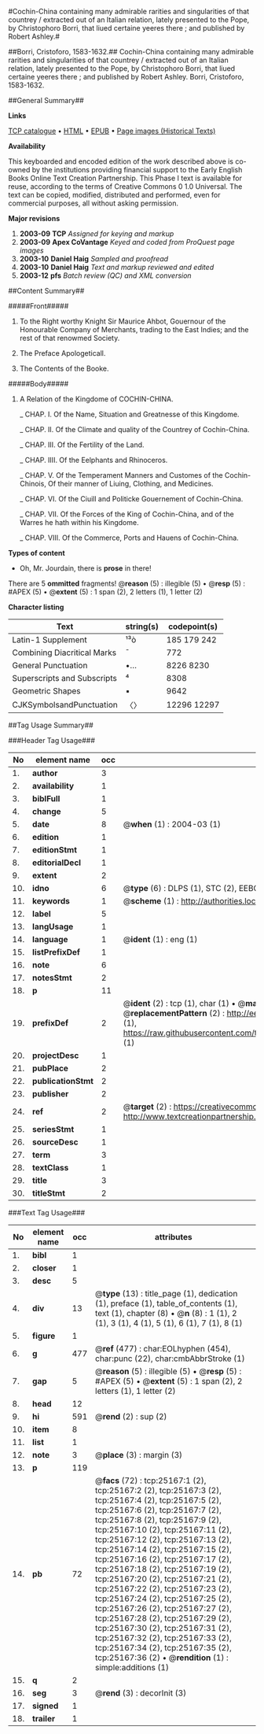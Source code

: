 #Cochin-China containing many admirable rarities and singularities of that countrey / extracted out of an Italian relation, lately presented to the Pope, by Christophoro Borri, that liued certaine yeeres there ; and published by Robert Ashley.#

##Borri, Cristoforo, 1583-1632.##
Cochin-China containing many admirable rarities and singularities of that countrey / extracted out of an Italian relation, lately presented to the Pope, by Christophoro Borri, that liued certaine yeeres there ; and published by Robert Ashley.
Borri, Cristoforo, 1583-1632.

##General Summary##

**Links**

[TCP catalogue](http://www.ota.ox.ac.uk/tcp/)  • 
[HTML](http://tei.it.ox.ac.uk/tcp/Texts-HTML/free/A04/A04899.html)  • 
[EPUB](http://tei.it.ox.ac.uk/tcp/Texts-EPUB/free/A04/A04899.epub) • 
[Page images (Historical Texts)](https://data.historicaltexts.jisc.ac.uk/view?pubId=eebo-22145372e&pageId=eebo-22145372e-25167-1)

**Availability**

This keyboarded and encoded edition of the
	       work described above is co-owned by the institutions
	       providing financial support to the Early English Books
	       Online Text Creation Partnership. This Phase I text is
	       available for reuse, according to the terms of Creative
	       Commons 0 1.0 Universal. The text can be copied,
	       modified, distributed and performed, even for
	       commercial purposes, all without asking permission.

**Major revisions**

1. __2003-09__ __TCP__ *Assigned for keying and markup*
1. __2003-09__ __Apex CoVantage__ *Keyed and coded from ProQuest page images*
1. __2003-10__ __Daniel Haig__ *Sampled and proofread*
1. __2003-10__ __Daniel Haig__ *Text and markup reviewed and edited*
1. __2003-12__ __pfs__ *Batch review (QC) and XML conversion*

##Content Summary##

#####Front#####

1. To the Right worthy Knight Sir Maurice Ahbot, Gouernour of the Honourable Company of Merchants, trading to the East Indies; and the rest of that renowmed Society.

1. The Preface Apologeticall.

1. The Contents of the Booke.

#####Body#####

1. A Relation of the Kingdome of COCHIN-CHINA.

    _ CHAP. I. Of the Name, Situation and Greatnesse of this Kingdome.

    _ CHAP. II. Of the Climate and quality of the Countrey of Cochin-China.

    _ CHAP. III. Of the Fertility of the Land.

    _ CHAP. IIII. Of the Eelphants and Rhinoceros.

    _ CHAP. V. Of the Temperament Manners and Customes of the Cochin-Chinois, Of their manner of Liuing, Clothing, and Medicines.

    _ CHAP. VI. Of the Ciuill and Politicke Gouernement of Cochin-China.

    _ CHAP. VII. Of the Forces of the King of Cochin-China, and of the Warres he hath within his Kingdome.

    _ CHAP. VIII. Of the Commerce, Ports and Hauens of Cochin-China.

**Types of content**

  * Oh, Mr. Jourdain, there is **prose** in there!

There are 5 **ommitted** fragments! 
 @__reason__ (5) : illegible (5)  •  @__resp__ (5) : #APEX (5)  •  @__extent__ (5) : 1 span (2), 2 letters (1), 1 letter (2)

**Character listing**


|Text|string(s)|codepoint(s)|
|---|---|---|
|Latin-1 Supplement|¹³ò|185 179 242|
|Combining             Diacritical Marks|̄|772|
|General Punctuation|•…|8226 8230|
|Superscripts             and Subscripts|⁴|8308|
|Geometric Shapes|▪|9642|
|CJKSymbolsandPunctuation|〈〉|12296 12297|

##Tag Usage Summary##

###Header Tag Usage###

|No|element name|occ|attributes|
|---|---|---|---|
|1.|__author__|3||
|2.|__availability__|1||
|3.|__biblFull__|1||
|4.|__change__|5||
|5.|__date__|8| @__when__ (1) : 2004-03 (1)|
|6.|__edition__|1||
|7.|__editionStmt__|1||
|8.|__editorialDecl__|1||
|9.|__extent__|2||
|10.|__idno__|6| @__type__ (6) : DLPS (1), STC (2), EEBO-CITATION (1), OCLC (1), VID (1)|
|11.|__keywords__|1| @__scheme__ (1) : http://authorities.loc.gov/ (1)|
|12.|__label__|5||
|13.|__langUsage__|1||
|14.|__language__|1| @__ident__ (1) : eng (1)|
|15.|__listPrefixDef__|1||
|16.|__note__|6||
|17.|__notesStmt__|2||
|18.|__p__|11||
|19.|__prefixDef__|2| @__ident__ (2) : tcp (1), char (1)  •  @__matchPattern__ (2) : ([0-9\-]+):([0-9IVX]+) (1), (.+) (1)  •  @__replacementPattern__ (2) : http://eebo.chadwyck.com/downloadtiff?vid=$1&page=$2 (1), https://raw.githubusercontent.com/textcreationpartnership/Texts/master/tcpchars.xml#$1 (1)|
|20.|__projectDesc__|1||
|21.|__pubPlace__|2||
|22.|__publicationStmt__|2||
|23.|__publisher__|2||
|24.|__ref__|2| @__target__ (2) : https://creativecommons.org/publicdomain/zero/1.0/ (1), http://www.textcreationpartnership.org/docs/. (1)|
|25.|__seriesStmt__|1||
|26.|__sourceDesc__|1||
|27.|__term__|3||
|28.|__textClass__|1||
|29.|__title__|3||
|30.|__titleStmt__|2||


###Text Tag Usage###

|No|element name|occ|attributes|
|---|---|---|---|
|1.|__bibl__|1||
|2.|__closer__|1||
|3.|__desc__|5||
|4.|__div__|13| @__type__ (13) : title_page (1), dedication (1), preface (1), table_of_contents (1), text (1), chapter (8)  •  @__n__ (8) : 1 (1), 2 (1), 3 (1), 4 (1), 5 (1), 6 (1), 7 (1), 8 (1)|
|5.|__figure__|1||
|6.|__g__|477| @__ref__ (477) : char:EOLhyphen (454), char:punc (22), char:cmbAbbrStroke (1)|
|7.|__gap__|5| @__reason__ (5) : illegible (5)  •  @__resp__ (5) : #APEX (5)  •  @__extent__ (5) : 1 span (2), 2 letters (1), 1 letter (2)|
|8.|__head__|12||
|9.|__hi__|591| @__rend__ (2) : sup (2)|
|10.|__item__|8||
|11.|__list__|1||
|12.|__note__|3| @__place__ (3) : margin (3)|
|13.|__p__|119||
|14.|__pb__|72| @__facs__ (72) : tcp:25167:1 (2), tcp:25167:2 (2), tcp:25167:3 (2), tcp:25167:4 (2), tcp:25167:5 (2), tcp:25167:6 (2), tcp:25167:7 (2), tcp:25167:8 (2), tcp:25167:9 (2), tcp:25167:10 (2), tcp:25167:11 (2), tcp:25167:12 (2), tcp:25167:13 (2), tcp:25167:14 (2), tcp:25167:15 (2), tcp:25167:16 (2), tcp:25167:17 (2), tcp:25167:18 (2), tcp:25167:19 (2), tcp:25167:20 (2), tcp:25167:21 (2), tcp:25167:22 (2), tcp:25167:23 (2), tcp:25167:24 (2), tcp:25167:25 (2), tcp:25167:26 (2), tcp:25167:27 (2), tcp:25167:28 (2), tcp:25167:29 (2), tcp:25167:30 (2), tcp:25167:31 (2), tcp:25167:32 (2), tcp:25167:33 (2), tcp:25167:34 (2), tcp:25167:35 (2), tcp:25167:36 (2)  •  @__rendition__ (1) : simple:additions (1)|
|15.|__q__|2||
|16.|__seg__|3| @__rend__ (3) : decorInit (3)|
|17.|__signed__|1||
|18.|__trailer__|1||
